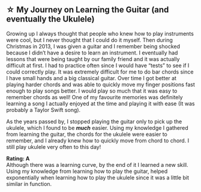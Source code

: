## ☆ My Journey on Learning the Guitar (and eventually the Ukulele)
Growing up I always thought that people who knew how to play instruments were cool, but I never thought that I could do it myself. Then during Christmas in 2013, I was given a guitar and I remember being shocked because I didn’t have a desire to learn an instrument. I eventually had lessons that were being taught by our family friend and it was actually difficult at first. I had to practice often since I would have “tests” to see if I could correctly play. It was extremely difficult for me to do bar chords since I have small hands and a big classical guitar. Over time I got better at playing harder chords and was able to quickly move my finger positions fast enough to play songs better. I would play so much that it was easy to remember chords as well! One of my favourite memories was definitely learning a song I actually enjoyed at the time and playing it with ease (It was probably a Taylor Swift song). 

As the years passed by, I stopped playing the guitar only to pick up the ukulele, which I found to be ***much*** easier. Using my knowledge I gathered from learning the guitar, the chords for the ukulele were easier to remember, and I already knew how to quickly move from chord to chord. I still play ukulele very often to this day!

**Rating: A** <br>
Although there was a learning curve, by the end of it I learned a new skill. Using my knowledge from learning how to play the guitar, helped exponentially when learning how to play the ukulele since it was a little bit similar in function.
